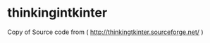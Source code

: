 thinkingintkinter
=================

Copy of Source code from ( http://thinkingtkinter.sourceforge.net/ )
